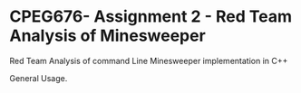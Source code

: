 # CPEG676- Assignment 2 - Red Team Analysis of Minesweeper
Red Team Analysis of command Line Minesweeper implementation in C++

General Usage.
